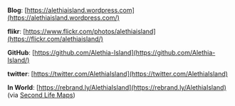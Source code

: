 **Blog**:
[https://alethiaisland.wordpress.com](https://alethiaisland.wordpress.com/)

**flikr**:
[https://www.flickr.com/photos/alethiaisland](https://flickr.com/alethiaisland/)

**GitHub**:
[https://github.com/Alethia-Island](https://github.com/Alethia-Island/)

**twitter**:
[https://twitter.com/AlethiaIsland](https://twitter.com/AlethiaIsland)

**In World**:
[https://rebrand.ly/AlethiaIsland](https://rebrand.ly/AlethiaIsland) (via [Second Life Maps](https://maps.secondlife.com))
